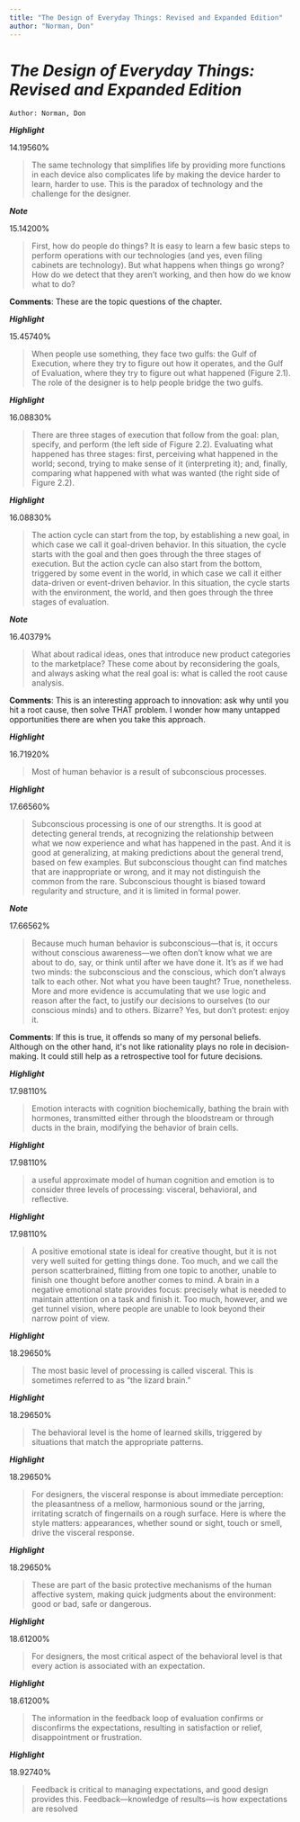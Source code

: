 ```yaml
---
title: "The Design of Everyday Things: Revised and Expanded Edition"
author: "Norman, Don"
---
```

  
# *The Design of Everyday Things: Revised and Expanded Edition*
`Author: Norman, Don`

**_Highlight_**
  
14.19560%
  
> The same technology that simplifies life by providing more functions in each device also complicates life by making the device harder to learn, harder to use. This is the paradox of technology and the challenge for the designer.
> 

**_Note_**
  
15.14200%
  
> First, how do people do things? It is easy to learn a few basic steps to perform operations with our technologies (and yes, even filing cabinets are technology). But what happens when things go wrong? How do we detect that they aren’t working, and then how do we know what to do? 

**Comments**: These are the topic questions of the chapter.

**_Highlight_**
  
15.45740%
  
> When people use something, they face two gulfs: the Gulf of Execution, where they try to figure out how it operates, and the Gulf of Evaluation, where they try to figure out what happened (Figure 2.1). The role of the designer is to help people bridge the two gulfs.

**_Highlight_**
  
16.08830%
  
> There are three stages of execution that follow from the goal: plan, specify, and perform (the left side of Figure 2.2). Evaluating what happened has three stages: first, perceiving what happened in the world; second, trying to make sense of it (interpreting it); and, finally, comparing what happened with what was wanted (the right side of Figure 2.2).
> 

**_Highlight_**
  
16.08830%
  
> The action cycle can start from the top, by establishing a new goal, in which case we call it goal-driven behavior. In this situation, the cycle starts with the goal and then goes through the three stages of execution. But the action cycle can also start from the bottom, triggered by some event in the world, in which case we call it either data-driven or event-driven behavior. In this situation, the cycle starts with the environment, the world, and then goes through the three stages of evaluation.
> 

**_Note_**
  
16.40379%
  
> What about radical ideas, ones that introduce new product categories to the marketplace? These come about by reconsidering the goals, and always asking what the real goal is: what is called the root cause analysis.
> 

**Comments**: This is an interesting approach to innovation: ask why until you hit a root cause, then solve THAT problem. I wonder how many untapped opportunities there are when you take this approach.

**_Highlight_**
  
16.71920%
  
> Most of human behavior is a result of subconscious processes. 

**_Highlight_**
  
17.66560%
  
> Subconscious processing is one of our strengths. It is good at detecting general trends, at recognizing the relationship between what we now experience and what has happened in the past. And it is good at generalizing, at making predictions about the general trend, based on few examples. But subconscious thought can find matches that are inappropriate or wrong, and it may not distinguish the common from the rare. Subconscious thought is biased toward regularity and structure, and it is limited in formal power.

**_Note_**
  
17.66562%
  
> Because much human behavior is subconscious—that is, it occurs without conscious awareness—we often don’t know what we are about to do, say, or think until after we have done it. It’s as if we had two minds: the subconscious and the conscious, which don’t always talk to each other. Not what you have been taught? True, nonetheless. More and more evidence is accumulating that we use logic and reason after the fact, to justify our decisions to ourselves (to our conscious minds) and to others. Bizarre? Yes, but don’t protest: enjoy it.
> 

**Comments**: If this is true, it offends so many of my personal beliefs. Although on the other hand, it's not like rationality plays no role in decision-making. It could still help as a retrospective tool for future decisions.

**_Highlight_**
  
17.98110%
  
> 
>  Emotion interacts with cognition biochemically, bathing the brain with hormones, transmitted either through the bloodstream or through ducts in the brain, modifying the behavior of brain cells. 

**_Highlight_**
  
17.98110%
  
> a useful approximate model of human cognition and emotion is to consider three levels of processing: visceral, behavioral, and reflective.
> 

**_Highlight_**
  
17.98110%
  
> 
>  A positive emotional state is ideal for creative thought, but it is not very well suited for getting things done. Too much, and we call the person scatterbrained, flitting from one topic to another, unable to finish one thought before another comes to mind. A brain in a negative emotional state provides focus: precisely what is needed to maintain attention on a task and finish it. Too much, however, and we get tunnel vision, where people are unable to look beyond their narrow point of view. 

**_Highlight_**
  
18.29650%
  
> The most basic level of processing is called visceral. This is sometimes referred to as “the lizard brain.” 

**_Highlight_**
  
18.29650%
  
> 
>  The behavioral level is the home of learned skills, triggered by situations that match the appropriate patterns.

**_Highlight_**
  
18.29650%
  
> 
>  For designers, the visceral response is about immediate perception: the pleasantness of a mellow, harmonious sound or the jarring, irritating scratch of fingernails on a rough surface. Here is where the style matters: appearances, whether sound or sight, touch or smell, drive the visceral response.

**_Highlight_**
  
18.29650%
  
> These are part of the basic protective mechanisms of the human affective system, making quick judgments about the environment: good or bad, safe or dangerous.

**_Highlight_**
  
18.61200%
  
> For designers, the most critical aspect of the behavioral level is that every action is associated with an expectation.

**_Highlight_**
  
18.61200%
  
> The information in the feedback loop of evaluation confirms or disconfirms the expectations, resulting in satisfaction or relief, disappointment or frustration.
> 

**_Highlight_**
  
18.92740%
  
> Feedback is critical to managing expectations, and good design provides this. Feedback—knowledge of results—is how expectations are resolved 
